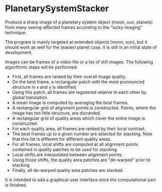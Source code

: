# PlanetarySystemStacker
Produce a sharp image of a planetary system object (moon, sun, planets) from many seeing-affected frames according to the "lucky imaging" technique.

The program is mainly targeted at extended objects (moon, sun), but it should work as well for the (easier) planet case. It is still in an initial state of development.

Images can be frames of a video file or a list of still images. The following algorithmic steps will be performed:

* First, all frames are ranked by their overall image quality.
* On the best frame, a rectangular patch with the most pronounced structure in x and y is identified.
* Using this patch, all frames are registered relative to each other by global translation.
* A mean image is computed by averaging the best frames.
* A rectangular grid of alignment points is constructed. Points, where the image has too little structure, are discarded.
* A rectangular grid of quality areas which cover the entire image is constructed.
* For each quality area, all frames are ranked by their local contrast.
* The best frames up to a given number are selected for stacking. Note that this list is different for different quality areas.
* For all frames, local shifts are computed at all alignment points contained in quality patches to be used for stacking.
* Local shifts are interpolated between alignment points.
* Using those shifts, the quality area patches are "de-warped" prior to stacking.
* Finally, all de-warped quality area patches are stacked.

It is intended to add a graphical user interface once the computational part is finished.
